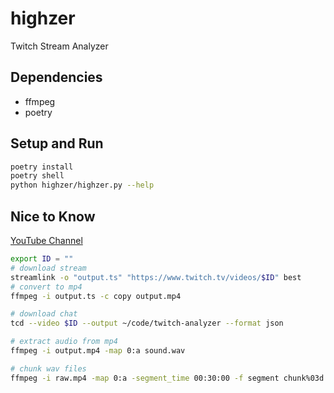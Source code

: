 # highzer

Twitch Stream Analyzer

## Dependencies

- ffmpeg
- poetry

## Setup and Run

```bash
poetry install
poetry shell
python highzer/highzer.py --help
```

## Nice to Know

[YouTube Channel](https://www.youtube.com/channel/UC0M8qvpFLG_QoimeBih_6nA)

```bash
export ID = ""
# download stream
streamlink -o "output.ts" "https://www.twitch.tv/videos/$ID" best
# convert to mp4
ffmpeg -i output.ts -c copy output.mp4

# download chat
tcd --video $ID --output ~/code/twitch-analyzer --format json

# extract audio from mp4
ffmpeg -i output.mp4 -map 0:a sound.wav

# chunk wav files
ffmpeg -i raw.mp4 -map 0:a -segment_time 00:30:00 -f segment chunk%03d.wav
```
